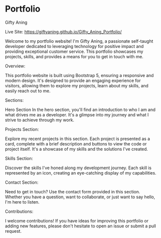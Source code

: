 # Portfolio

Gifty Aning

Live Site: https://giftyaning.github.io/Gifty_Aning_Portfolio/

Welcome to my portfolio website! I'm Gifty Aning, a passionate self-taught developer dedicated to leveraging technology for positive impact and providing exceptional customer service. This portfolio showcases my projects, skills, and provides a means for you to get in touch with me.

Overview:

This portfolio website is built using Bootstrap 5, ensuring a responsive and modern design. It's designed to provide an engaging experience for visitors, allowing them to explore my projects, learn about my skills, and easily reach out to me.

Sections:

Hero Section
In the hero section, you'll find an introduction to who I am and what drives me as a developer. It's a glimpse into my journey and what I strive to achieve through my work.

Projects Section:

Explore my recent projects in this section. Each project is presented as a card, complete with a brief description and buttons to view the code or project itself. It's a showcase of my skills and the solutions I've created.

Skills Section:

Discover the skills I've honed along my development journey. Each skill is represented by an icon, creating an eye-catching display of my capabilities.

Contact Section:

Need to get in touch? Use the contact form provided in this section. Whether you have a question, want to collaborate, or just want to say hello, I'm here to listen.

Contributions:

I welcome contributions! If you have ideas for improving this portfolio or adding new features, please don't hesitate to open an issue or submit a pull request.





